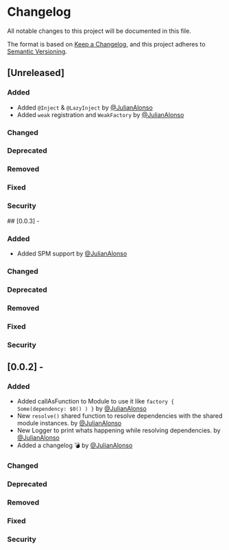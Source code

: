 # Changelog
All notable changes to this project will be documented in this file.

The format is based on [Keep a Changelog](https://keepachangelog.com/en/1.0.0/),
and this project adheres to [Semantic Versioning](https://semver.org/spec/v2.0.0.html).

## [Unreleased]

### Added
- Added `@Inject` & `@LazyInject` by [@JulianAlonso](https://github.com/julianalonso)
- Added `weak` registration and `WeakFactory` by [@JulianAlonso](https://github.com/julianalonso)

### Changed

### Deprecated

### Removed

### Fixed

### Security

## [0.0.3] -

### Added
- Added SPM support by [@JulianAlonso](https://github.com/julianalonso)

### Changed

### Deprecated

### Removed

### Fixed

### Security


## [0.0.2] - 
### Added
- Added callAsFunction to Module to use it like `factory { Some(dependency: $0() ) }` by [@JulianAlonso](https://github.com/julianalonso)
- New `resolve()` shared function to resolve dependencies with the shared module instances. by [@JulianAlonso](https://github.com/julianalonso)
- New Logger to print whats happening while resolving dependencies. by [@JulianAlonso](https://github.com/julianalonso)
- Added a changelog 💣 by [@JulianAlonso](https://github.com/julianalonso)

### Changed

### Deprecated

### Removed

### Fixed

### Security
